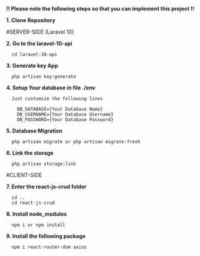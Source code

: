 **!! Please note the following steps so that you can implement this project !!**

**1.  Clone Repository**

#SERVER-SIDE (Laravel 10)

**2.  Go to the laravel-10-api**

      cd laravel-10-api
      
**3.  Generate key App**

      php artisan key:generate
      
**4.  Setup Your database in file ./env**

      Just customize the following lines 
      
        DB_DATABASE={Yout Database Name}
        DB_USERNAME={Your Database Username}
        DB_PASSWORD={Your Database Password}
        
**5.  Database Migration**

      php artisan migrate or php artisan migrate:fresh
      
**6.  Link the storage**

      php artisan storage:link

#CLIENT-SIDE

**7.  Enter the react-js-crud folder**

      cd ..
      cd react-js-crud

**8.  Install node_modules**

      npm i or npm install

**9.  Install the following package**

      npm i react-router-dom axios

